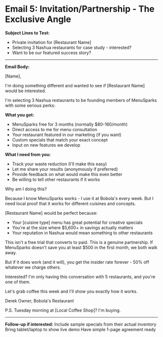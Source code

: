# Email 5: Invitation/Partnership - The Exclusive Angle

**Subject Lines to Test:**
- Private invitation for [Restaurant Name]
- Selecting 3 Nashua restaurants for case study - interested?
- Want to be our featured success story?

---

**Email Body:**

[Name],

I'm doing something different and wanted to see if [Restaurant Name] would be interested.

I'm selecting 3 Nashua restaurants to be founding members of MenuSparks with some serious perks:

**What you get:**
- MenuSparks free for 3 months (normally $80-160/month)
- Direct access to me for menu consultation
- Your restaurant featured in our marketing (if you want)
- Custom specials that match your exact concept
- Input on new features we develop

**What I need from you:**
- Track your waste reduction (I'll make this easy)
- Let me share your results (anonymously if preferred)
- Provide feedback on what would make this even better
- Be willing to tell other restaurants if it works

Why am I doing this?

Because I know MenuSparks works - I use it at Bobola's every week. But I need local proof that it works for different cuisines and concepts. 

[Restaurant Name] would be perfect because:
- Your [cuisine type] menu has great potential for creative specials
- You're at the size where $5,600+ in savings actually matters
- Your reputation in Nashua would mean something to other restaurants

This isn't a free trial that converts to paid. This is a genuine partnership. If MenuSparks doesn't save you at least $500 in the first month, we both walk away.

But if it does work (and it will), you get the insider rate forever - 50% off whatever we charge others.

Interested? I'm only having this conversation with 5 restaurants, and you're one of them.

Let's grab coffee this week and I'll show you exactly how it works.

Derek
Owner, Bobola's Restaurant

P.S. Tuesday morning at [Local Coffee Shop]? I'm buying.

---

**Follow-up if interested:**
Include sample specials from their actual inventory
Bring tablet/laptop to show live demo
Have simple 1-page agreement ready